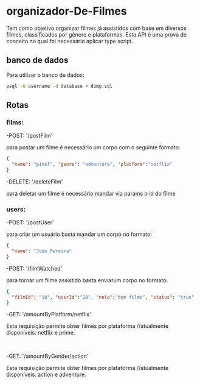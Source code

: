 # organizador-De-Filmes

Tem como objetivo organizar filmes já assistidos com base em diversos filmes, classificados por gênero e plataformas. Esta API é uma prova de conceito no qual foi necessário aplicar type script.


## banco de dados

Para utilizar o banco de dados:

```bash
psql -U username -d database < dump.sql
```

## Rotas

### films:

-POST: '/postFilm'

para postar um filme é necessário um corpo com o seguinte formato:

```json
{
  "name": "pixel", "genre": "adventure", "platform":"netflix"
}
```

-DELETE: '/deleteFilm'

para deletar um filme é necessário mandar via params o id do filme

### users:

-POST: '/postUser'

para criar um usuário basta mandar um corpo no formato:

```json
{
  "name": "João Pereira"
}
```

-POST: '/filmWatched'

para tornar um filme assistido basta enviarum corpo no formato:

```json
{
  "filmId": "10", "userId":"10", "nota":"bom filme", "status": "true" 
}
```

-GET: '/amountByPlatform/netflix'

Esta requisição permite obter filmes por plataforma  //atualmente disponíveis: netflix e prime.

<br>

-GET: '/amountByGender/action'

Esta requisição permite obter filmes por plataforma //atualmente disponíveis: action e adventure.





